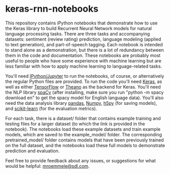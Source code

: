 # keras-rnn-notebooks
This repository contains iPython notebooks that demonstrate how to use the Keras library to build Recurrent Neural Network models for natural language processing tasks. There are three tasks and accompanying datasets: sentiment (review rating) prediction, language modeling (applied to text generation), and part-of-speech tagging. Each notebook is intended to stand alone as a demonstration, but there is a lot of redundancy between them in the code and documentation. These notebooks are probably most useful to people who have some experience with machine learning but are less familiar with how to apply machine learning to language-related tasks.

You'll need [IPython/Jupyter](https://ipython.org/) to run the notebooks, of course, or alternatively the regular Python files are provided. To run the code you'll need [Keras](https://keras.io/), as well as either [TensorFlow](https://www.tensorflow.org/) or [Theano](http://deeplearning.net/software/theano/) as the backend for Keras. You'll need the NLP library [spaCy](https://spacy.io/) (after installing, make sure you run "python -m spacy download en" to get the spacy model for English language data). You'll also need the data analysis library [pandas](https://pandas.pydata.org/), [Numpy](http://www.numpy.org/), [h5py](http://www.h5py.org/) (for saving models), and [scikit-learn](http://scikit-learn.org/) (for the evaluation metrics).

For each task, there is a dataset/ folder that contains example training and testing files for a larger dataset (to which the link is provided in the notebook). The notebooks load these example datasets and train example models, which are saved to the example_model/ folder. The corresponding pretrained_model/ folder contains models that have been previously trained on the full dataset, and the notebooks load these full models to demonstrate prediction and evaluation.

Feel free to provide feedback about any issues, or suggestions for what would be helpful: mroemmele@sdl.com.
